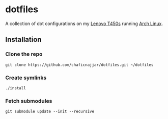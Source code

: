 # dotfiles

A collection of dot configurations on my [Lenovo T450s](http://shop.lenovo.com/gb/en/laptops/thinkpad/t-series/t450s/) running [Arch Linux](https://www.archlinux.org/).

## Installation

### Clone the repo
`git clone https://github.com/chaficnajjar/dotfiles.git ~/dotfiles`

### Create symlinks
`./install`

### Fetch submodules
```
git submodule update --init --recursive
```
